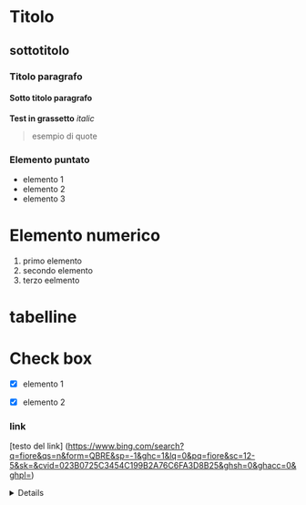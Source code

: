 # Titolo 
## sottotitolo
### Titolo paragrafo
#### Sotto titolo paragrafo

**Test in grassetto** 
_italic_
> esempio di quote 

### Elemento puntato
 - elemento 1
 - elemento 2
 - elemento 3
# Elemento numerico
 1. primo elemento 
 2. secondo elemento
 3. terzo eelmento 

# tabelline 

# Check box 
  -[x] elemento 1
  -[x] elemento 2


 ### link
 [testo del link] (https://www.bing.com/search?q=fiore&qs=n&form=QBRE&sp=-1&ghc=1&lq=0&pq=fiore&sc=12-5&sk=&cvid=023B0725C3454C199B2A76C6FA3D8B25&ghsh=0&ghacc=0&ghpl=)

<details>




